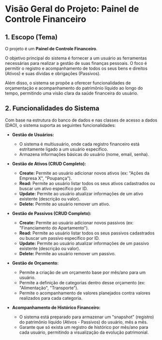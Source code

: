 # Visão Geral do Projeto: Painel de Controle Financeiro

## 1. Escopo (Tema)

O projeto é um **Painel de Controle Financeiro**.

O objetivo principal do sistema é fornecer a um usuário as ferramentas necessárias para realizar a gestão de suas finanças pessoais. O foco é permitir o registro e acompanhamento de todos os seus bens e direitos (Ativos) e suas dívidas e obrigações (Passivos).

Além disso, o sistema se propõe a oferecer funcionalidades de orçamentação e acompanhamento do patrimônio líquido ao longo do tempo, permitindo uma visão clara da saúde financeira do usuário.

## 2. Funcionalidades do Sistema

Com base na estrutura do banco de dados e nas classes de acesso a dados (DAO), o sistema suporta as seguintes funcionalidades:

* **Gestão de Usuários:**
    * O sistema é multiusuário, onde cada registro financeiro está estritamente ligado a um usuário específico.
    * Armazena informações básicas do usuário (nome, email, senha).

* **Gestão de Ativos (CRUD Completo):**
    * **Create:** Permite ao usuário adicionar novos ativos (ex: "Ações da Empresa X", "Poupança").
    * **Read:** Permite ao usuário listar todos os seus ativos cadastrados ou buscar um ativo específico por ID.
    * **Update:** Permite ao usuário atualizar informações de um ativo existente (descrição ou valor).
    * **Delete:** Permite ao usuário remover um ativo.

* **Gestão de Passivos (CRUD Completo):**
    * **Create:** Permite ao usuário adicionar novos passivos (ex: "Financiamento do Apartamento").
    * **Read:** Permite ao usuário listar todos os seus passivos cadastrados ou buscar um passivo específico por ID.
    * **Update:** Permite ao usuário atualizar informações de um passivo existente (descrição ou valor).
    * **Delete:** Permite ao usuário remover um passivo.

* **Gestão de Orçamento:**
    * Permite a criação de um orçamento base por mês/ano para um usuário.
    * Permite a definição de categorias dentro desse orçamento (ex: "Alimentação", "Transporte").
    * Permite o acompanhamento de valores planejados contra valores realizados para cada categoria.

* **Acompanhamento de Histórico Financeiro:**
    * O sistema está preparado para armazenar um "snapshot" (registro) do patrimônio líquido (Ativos - Passivos) do usuário, mês a mês.
    * Garante que só exista um registro de histórico por mês/ano para cada usuário, permitindo a visualização da evolução patrimonial.